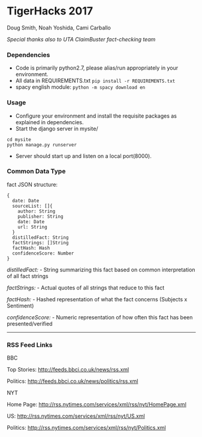 # **TigerHacks 2017**

Doug Smith, Noah Yoshida, Cami Carballo

*Special thanks also to UTA ClaimBuster fact-checking team*

### Dependencies
- Code is primarily python2.7, please alias/run appropriately in your environment.
- All data in REQUIREMENTS.txt `pip install -r REQUIREMENTS.txt`
- spacy english module: `python -m spacy download en`

### Usage
- Configure your environment and install the requisite packages as explained in dependencies.
- Start the django server in mysite/
```
cd mysite
python manage.py runserver
```
- Server should start up and listen on a local port(8000).

### Common Data Type

fact JSON structure:
```
{
  date: Date
  sourceList: []{
    author: String
    publisher: String
    date: Date
    url: String
  }
  distilledFact: String
  factStrings: []String
  factHash: Hash
  confidenceScore: Number
}
```

_distilledFact:_ - String summarizing this fact based on common interpretation 
  of all fact strings

_factStrings:_ - Actual quotes of all strings that reduce to this fact

_factHash:_ - Hashed representation of what the fact concerns (Subjects x Sentiment)

_confidenceScore:_ - Numeric representation of how often this fact has been presented/verified

---
### RSS Feed Links

BBC

Top Stories: http://feeds.bbci.co.uk/news/rss.xml

Politics: http://feeds.bbci.co.uk/news/politics/rss.xml


NYT

Home Page: http://rss.nytimes.com/services/xml/rss/nyt/HomePage.xml

US: http://rss.nytimes.com/services/xml/rss/nyt/US.xml

Politics: http://rss.nytimes.com/services/xml/rss/nyt/Politics.xml

